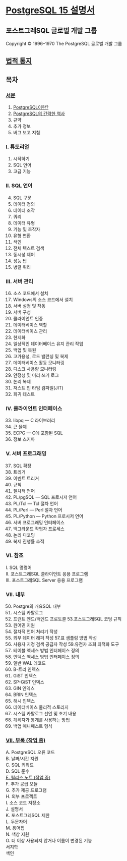 # [PostgreSQL 15 설명서](https://www.postgresql.org/docs/15/index.html)
## 포스트그레SQL 글로벌 개발 그룹
Copyright © 1996–1970 The PostgreSQL 글로벌 개발 그룹

## [법적 통지](https://www.postgresql.org/docs/15/legalnotice.html)
## 목차
### [서문](./서문)
1. [PostgreSQL이란?](./서문/PostgreSQL이란.md)
2. [PostgreSQL의 간략한 역사](./서문/PostgreSQL의%20간략한%20역사.md)
3. 규약
4. 추가 정보
5. 버그 보고 지침
### I. 튜토리얼
1. 시작하기
2. SQL 언어
3. 고급 기능
### II. SQL 언어
4. SQL 구문
5. 데이터 정의
6. 데이터 조작
7. 쿼리
8. 데이터 유형
9. 기능 및 조작자
10. 유형 변환
11. 색인
12. 전체 텍스트 검색
13. 동시성 제어
14. 성능 팁
15. 병렬 쿼리
### III. 서버 관리
16. 소스 코드에서 설치
17. Windows의 소스 코드에서 설치
18. 서버 설정 및 작동
19. 서버 구성
20. 클라이언트 인증
21. 데이터베이스 역할
22. 데이터베이스 관리
23. 현지화
24. 일상적인 데이터베이스 유지 관리 작업
25. 백업 및 복원
26. 고가용성, 로드 밸런싱 및 복제
27. 데이터베이스 활동 모니터링
28. 디스크 사용량 모니터링
29. 안정성 및 미리 쓰기 로그
30. 논리 복제
31. 저스트 인 타임 컴파일(JIT)
32. 회귀 테스트
### IV. 클라이언트 인터페이스
33. libpq — C 라이브러리
34. 큰 물체
35. ECPG — C에 포함된 SQL
36. 정보 스키마
### V. 서버 프로그래밍
37. SQL 확장
38. 트리거
39. 이벤트 트리거
40. 규칙
41. 절차적 언어
42. PL/pgSQL — SQL 프로시저 언어
43. PL/Tcl — Tcl 절차 언어
44. PL/Perl — Perl 절차 언어
45. PL/Python — Python 프로시저 언어
46. 서버 프로그래밍 인터페이스
47. 백그라운드 작업자 프로세스
48. 논리 디코딩
49. 복제 진행률 추적
### VI. 참조
I. SQL 명령어<br />
II. 포스트그레SQL 클라이언트 응용 프로그램<br />
III. 포스트그레SQL Server 응용 프로그램<br />
### VII. 내부
50. Postgre의 개요SQL 내부
51. 시스템 카탈로그
52. 프런트 엔드/백엔드 프로토콜
53.포스트그레SQL 코딩 규칙
54. 원어민 지원
55. 절차적 언어 처리기 작성
56. 외부 데이터 래퍼 작성
57.표 샘플링 방법 작성
58. 사용자 지정 검색 공급자 작성
59.유전자 조회 최적화 도구
60. 테이블 액세스 방법 인터페이스 정의
61. 인덱스 액세스 방법 인터페이스 정의
62. 일반 WAL 레코드
63. B-트리 인덱스
64. GiST 인덱스
65. SP-GiST 인덱스
66. GIN 인덱스
67. BRIN 인덱스
68. 해시 인덱스
69. 데이터베이스 물리적 스토리지
70. 시스템 카탈로그 선언 및 초기 내용
71. 계획자가 통계를 사용하는 방법
72. 백업 매니페스트 형식
### [VII. 부록 (작업 중)](부록)
A. PostgreSQL 오류 코드<br />
B. 날짜/시간 지원<br />
C. SQL 키워드<br />
D. SQL 준수<br />
[E. 릴리스 노트 (작업 중)](./부록/E.릴리즈노트/E.릴리즈노트.md)<br />
F. 추가 공급 모듈<br />
G. 추가 제공 프로그램<br />
H. 외부 프로젝트<br />
I. 소스 코드 저장소<br />
J. 설명서<br />
K. 포스트그레SQL 제한<br />
L. 두문자어<br />
M. 용어집<br />
N. 색상 지원<br />
O. 더 이상 사용되지 않거나 이름이 변경된 기능<br />
서지학<br />
색인
